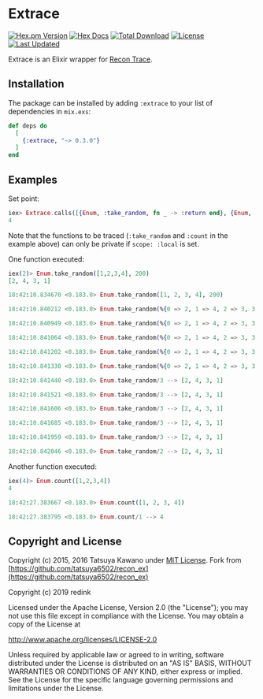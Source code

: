 # Extrace

[![Hex.pm Version](https://img.shields.io/hexpm/v/extrace.svg?style=flat-square)](https://hex.pm/packages/extrace)
[![Hex Docs](https://img.shields.io/badge/hex-docs-lightgreen.svg?style=flat-square)](https://hexdocs.pm/extrace/)
[![Total Download](https://img.shields.io/hexpm/dt/extrace.svg?style=flat-square)](https://hex.pm/packages/extrace)
[![License](https://img.shields.io/hexpm/l/extrace.svg?style=flat-square)](https://github.com/redink/extrace/blob/master/LICENSE.md)
[![Last Updated](https://img.shields.io/github/last-commit/redink/extrace.svg?style=flat-square)](https://github.com/redink/extrace/commits/master)

Extrace is an Elixir wrapper for [Recon Trace](https://ferd.github.io/recon/recon_trace.html).

## Installation

The package can be installed by adding `:extrace` to your list of dependencies
in `mix.exs`:

```elixir
def deps do
  [
    {:extrace, "~> 0.3.0"}
  ]
end
```

## Examples

Set point:

```elixir
iex> Extrace.calls([{Enum, :take_random, fn _ -> :return end}, {Enum, :count, fn _ -> :return end}], 100, [scope: :local])
4
```

Note that the functions to be traced (`:take_random` and `:count` in the example above) can only be private if `scope: :local` is set.

One function executed:

```elixir
iex(2)> Enum.take_random([1,2,3,4], 200)
[2, 4, 3, 1]

18:42:10.834670 <0.183.0> Enum.take_random([1, 2, 3, 4], 200)

18:42:10.840212 <0.183.0> Enum.take_random(%{0 => 2, 1 => 4, 2 => 3, 3 => 1}, 4, [])

18:42:10.840949 <0.183.0> Enum.take_random(%{0 => 2, 1 => 4, 2 => 3, 3 => 1}, 3, [1])

18:42:10.841064 <0.183.0> Enum.take_random(%{0 => 2, 1 => 4, 2 => 3, 3 => 1}, 2, [3, 1])

18:42:10.841202 <0.183.0> Enum.take_random(%{0 => 2, 1 => 4, 2 => 3, 3 => 1}, 1, [4, 3, 1])

18:42:10.841330 <0.183.0> Enum.take_random(%{0 => 2, 1 => 4, 2 => 3, 3 => 1}, 0, [2, 4, 3, 1])

18:42:10.841440 <0.183.0> Enum.take_random/3 --> [2, 4, 3, 1]

18:42:10.841521 <0.183.0> Enum.take_random/3 --> [2, 4, 3, 1]

18:42:10.841606 <0.183.0> Enum.take_random/3 --> [2, 4, 3, 1]

18:42:10.841685 <0.183.0> Enum.take_random/3 --> [2, 4, 3, 1]

18:42:10.841959 <0.183.0> Enum.take_random/3 --> [2, 4, 3, 1]

18:42:10.842046 <0.183.0> Enum.take_random/2 --> [2, 4, 3, 1]
```

Another function executed:

```elixir
iex(4)> Enum.count([1,2,3,4])
4

18:42:27.383667 <0.183.0> Enum.count([1, 2, 3, 4])

18:42:27.383795 <0.183.0> Enum.count/1 --> 4
```

## Copyright and License

Copyright (c) 2015, 2016 Tatsuya Kawano under [MIT License](./ORIGINAL-LICENSE.md). Fork from [https://github.com/tatsuya6502/recon_ex](https://github.com/tatsuya6502/recon_ex)

Copyright (c) 2019 redink

Licensed under the Apache License, Version 2.0 (the "License");
you may not use this file except in compliance with the License.
You may obtain a copy of the License at

http://www.apache.org/licenses/LICENSE-2.0

Unless required by applicable law or agreed to in writing, software
distributed under the License is distributed on an "AS IS" BASIS,
WITHOUT WARRANTIES OR CONDITIONS OF ANY KIND, either express or implied.
See the License for the specific language governing permissions and
limitations under the License.
